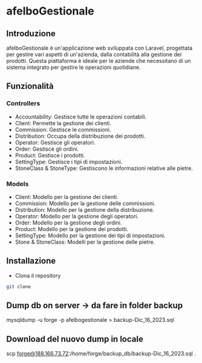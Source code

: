 # afelboGestionale

## Introduzione

afelboGestionale è un'applicazione web sviluppata con Laravel, progettata per gestire vari aspetti di un'azienda, dalla contabilità alla gestione dei prodotti. Questa piattaforma è ideale per le aziende che necessitano di un sistema integrato per gestire le operazioni quotidiane.

## Funzionalità

### Controllers

- Accountability: Gestisce tutte le operazioni contabili.
- Client: Permette la gestione dei clienti.
- Commission: Gestisce le commissioni.
- Distribution: Occupa della distribuzione dei prodotti.
- Operator: Gestisce gli operatori.
- Order: Gestisce gli ordini.
- Product: Gestisce i prodotti.
- SettingType: Gestisce i tipi di impostazioni.
- StoneClass & StoneType: Gestiscono le informazioni relative alle pietre.

### Models

- Client: Modello per la gestione dei clienti.
- Commission: Modello per la gestione delle commissioni.
- Distribution: Modello per la gestione della distribuzione.
- Operator: Modello per la gestione degli operatori.
- Order: Modello per la gestione degli ordini.
- Product: Modello per la gestione dei prodotti.
- SettingType: Modello per la gestione dei tipi di impostazioni.
- Stone & StoneClass: Modelli per la gestione delle pietre.

## Installazione

- Clona il repository

```bash
git clone
```

## Dump db on server -> da fare in folder backup 
mysqldump -u forge -p afelbogestionale > backup-Dic_16_2023.sql
## Download del nuovo dump in locale
scp forge@188.166.73.72:/home/forge/backup_db/backup-Dic_16_2023.sql .


